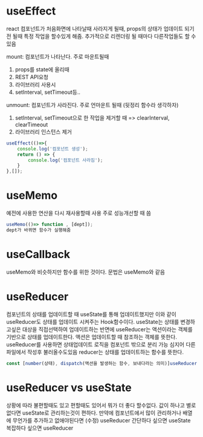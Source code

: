 # useEffect
react 컴포넌트가 처음화면에 나타날때 사라지게 될때, props의 상태가 업데이트 되기전 될때 특정 작업을 할수있게 해줌. 추가적으로 리렌더링 될 때마다 다른작업들도 할 수있음 

mount: 컴포넌트가 나타난다. 
주로 마운트될때
1. props를 state에 올리때
2. REST API요청
3. 라이브러리 사용시
4. setInterval, setTimeout등..

unmount: 컴포넌트가 사라진다.
주로 언마운트 될때 (뒷정리 함수라 생각하자)
1. setInterval, setTimeout으로 한 작업을 제거할 때 => clearInterval, clearTimeout
2. 라이브러리 인스턴스 제거
```javascript
useEffect(()=>{
    console.log('컴포넌트 생성');
    return () => {
        console.log('컴포넌트 사라짐');
    }
},[]);
```

# useMemo
예전에 사용한 연산을 다시 재사용할때 사용 주로 성능개선할 때 씀
```javascript
useMemo(()=> function , [dept]);
dept가 바뀌면 함수가 실행해줌
```

# useCallback
useMemo와 비슷하지만 함수를 위한 것이다. 문법은 useMemo와 같음

# useReducer
컴포넌트의 상태를 업데이트할 때 useState를 통해 업데이트했지만 이와 같이 useReducer도 상태를 업데이트 시켜주는 Hook함수이다.
useState는 상태를 변경하고싶은 대상을 직접선택하여 업데이트하는 반면에 useReducer는 액션이라는 객체를 기반으로 상태를 업데이트한다. 액션은 업데이트할 때 참조하는 객체를 뜻한다. 
useReducer를 사용하면 상태업데이트 로직을 컴포넌트 밖으로 분리 가능 심지어 다른파일에서 작성후 불러올수도있음
reducer는 상태를 업데이트하는 함수를 뜻한다. 
```javascript
const [number(상태), dispatch(액션을 발생하는 함수, 보내다라는 의미)]useReducer(reducer(함수), 0(객체,문자, 배열등 될수있음));
``` 

# useReducer vs useState
상황에 따라 불편할때도 있고 편할때도 있어서 뭐가 더 좋다 할수없다.
값이 하나고 별로 없다면 useState로 관리하는것이 편하다.
만약에 컴포넌트에서 많이 관리하거나 배열에 무언가를 추가하고 없애야된다면 (수정) useReducer
간단하다 싶으면 useState 복잡하다 싶으면 useReducer